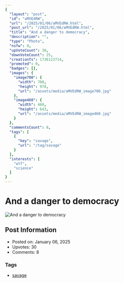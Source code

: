 ```yaml
---
{
  "layout": "post",
  "id": "aMVEdRW",
  "url": "/2025/01/06/aMVEdRW.html",
  "post_url": "/2025/01/06/aMVEdRW.html",
  "title": "And a danger to democracy",
  "description": "",
  "type": "Photo",
  "nsfw": 0,
  "upVoteCount": 30,
  "downVoteCount": 25,
  "creationTs": 1736123714,
  "promoted": 0,
  "badges": [],
  "images": {
    "image700": {
      "width": 700,
      "height": 978,
      "url": "/assets/media/aMVEdRW_image700.jpg"
    },
    "image460": {
      "width": 460,
      "height": 643,
      "url": "/assets/media/aMVEdRW_image460.jpg"
    }
  },
  "commentsCount": 8,
  "tags": [
    {
      "key": "savage",
      "url": "/tag/savage"
    }
  ],
  "interests": [
    "wtf",
    "science"
  ]
}
---
```


# And a danger to democracy

![And a danger to democracy](/assets/media/aMVEdRW_image700.jpg)

## Post Information

- Posted on: January 06, 2025
- Upvotes: 30
- Comments: 8

### Tags

- [savage](/tag/savage)
